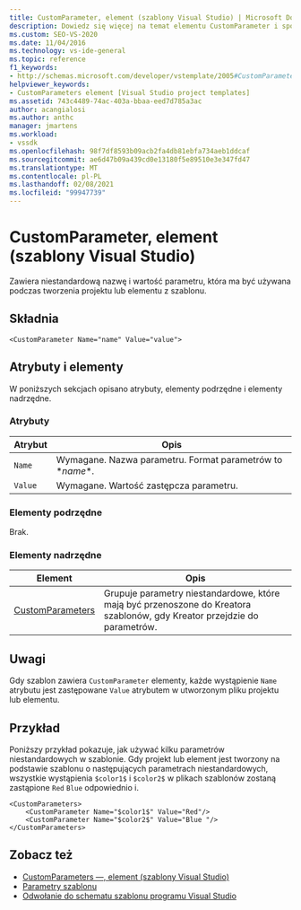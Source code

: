 ```yaml
---
title: CustomParameter, element (szablony Visual Studio) | Microsoft Docs
description: Dowiedz się więcej na temat elementu CustomParameter i sposobu, w jaki zawiera niestandardową nazwę i wartość parametru, która ma być używana podczas tworzenia projektu lub elementu na podstawie szablonu.
ms.custom: SEO-VS-2020
ms.date: 11/04/2016
ms.technology: vs-ide-general
ms.topic: reference
f1_keywords:
- http://schemas.microsoft.com/developer/vstemplate/2005#CustomParameter
helpviewer_keywords:
- CustomParameters element [Visual Studio project templates]
ms.assetid: 743c4489-74ac-403a-bbaa-eed7d785a3ac
author: acangialosi
ms.author: anthc
manager: jmartens
ms.workload:
- vssdk
ms.openlocfilehash: 98f7df8593b09acb2fa4db81ebfa734aeb1ddcaf
ms.sourcegitcommit: ae6d47b09a439cd0e13180f5e89510e3e347fd47
ms.translationtype: MT
ms.contentlocale: pl-PL
ms.lasthandoff: 02/08/2021
ms.locfileid: "99947739"
---
```

# <a name="customparameter-element-visual-studio-templates"></a>CustomParameter, element (szablony Visual Studio)
Zawiera niestandardową nazwę i wartość parametru, która ma być używana podczas tworzenia projektu lub elementu z szablonu.

## <a name="syntax"></a>Składnia

```
<CustomParameter Name="name" Value="value">
```

## <a name="attributes-and-elements"></a>Atrybuty i elementy
 W poniższych sekcjach opisano atrybuty, elementy podrzędne i elementy nadrzędne.

### <a name="attributes"></a>Atrybuty

|Atrybut|Opis|
|---------------|-----------------|
|`Name`|Wymagane. Nazwa parametru. Format parametrów to $*name*$.|
|`Value`|Wymagane. Wartość zastępcza parametru.|

### <a name="child-elements"></a>Elementy podrzędne
 Brak.

### <a name="parent-elements"></a>Elementy nadrzędne

|Element|Opis|
|-------------|-----------------|
|[CustomParameters](../extensibility/customparameters-element-visual-studio-templates.md)|Grupuje parametry niestandardowe, które mają być przenoszone do Kreatora szablonów, gdy Kreator przejdzie do parametrów.|

## <a name="remarks"></a>Uwagi
 Gdy szablon zawiera `CustomParameter` elementy, każde wystąpienie `Name` atrybutu jest zastępowane `Value` atrybutem w utworzonym pliku projektu lub elementu.

## <a name="example"></a>Przykład
 Poniższy przykład pokazuje, jak używać kilku parametrów niestandardowych w szablonie. Gdy projekt lub element jest tworzony na podstawie szablonu o następujących parametrach niestandardowych, wszystkie wystąpienia `$color1$` i `$color2$` w plikach szablonów zostaną zastąpione `Red` `Blue` odpowiednio i.

```
<CustomParameters>
    <CustomParameter Name="$color1$" Value="Red"/>
    <CustomParameter Name="$color2$" Value="Blue "/>
</CustomParameters>
```

## <a name="see-also"></a>Zobacz też
- [CustomParameters —, element (szablony Visual Studio)](../extensibility/customparameters-element-visual-studio-templates.md)
- [Parametry szablonu](../ide/template-parameters.md)
- [Odwołanie do schematu szablonu programu Visual Studio](../extensibility/visual-studio-template-schema-reference.md)
